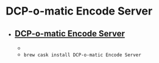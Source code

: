 # DCP-o-matic Encode Server
- [DCP-o-matic Encode Server](https://dcpomatic.com/)
  - 
  - 
  - `brew cask install DCP-o-matic Encode Server`
